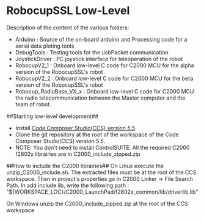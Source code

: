 RobocupSSL Low-Level 
==============================
Description of the content of the various folders:
 * Arduino : Source of the on-board arduino and Processing code for a serial data ploting tools
 * DebugTools : Testing tools for the usbPacket communication
 * JoystickDriver : PC joystick interface for teleoperation of the robot
 * RobocupV2_1 : Onboard low-level C code for C2000 MCU for the alpha version of the RobocupSSL's robot 
 * RobocupV2_2 : Onboard low-level C code for C2000 MCU for the beta version of the RobocupSSL's robot 
 * Robocup_RadioBase_VX_x : Onboard low-level C code for C2000 MCU the radio telecommunication between the Master computer and the team of robot.

##Starting low-level development##
 * Install  [Code Composer Studio(CCS) *version 5.5*](http://processors.wiki.ti.com/index.php/Download_CCS).
 * Clone the git repository at the root of the workspace of the Code Composer Studio(CCS) *version 5.5*.
 * NOTE: You don't need to install ControlSUITE. All the required C2000 f2802x librairies are in C2000_include_zipped.zip

##How to include the C2000 librairies##
On Linux execute the unzip_C2000_include.sh. The extracted files must be at the root of the CCS workspace.
Then in project's properties go in C2000 Linker -> File Search Path. In add include lib, write the following path : "${WORKSPACE_LOC}/C2000_LaunchPad/f2802x_common/lib/driverlib.lib"

On Windows unzip the C2000_include_zipped.zip at the root of the CCS workspace
